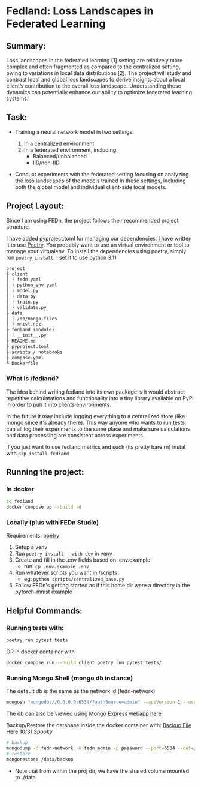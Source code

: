 # Fedland: Loss Landscapes in Federated Learning
## Summary:
Loss landscapes in the federated learning [1] setting are relatively more complex and often fragmented as compared to the centralized setting, owing to variations in local data distributions [2]. The project will study and contrast local and global loss landscapes to derive insights about a local client’s contribution to the overall loss landscape. Understanding these dynamics can potentially enhance our ability to optimize federated learning systems.


## Task:
- Training a neural network model in two settings:
    1. In a centralized environment
    2. In a federated environment, including:
        - Balanced/unbalanced
        - IID/non-IID

- Conduct experiments with the federated setting focusing on analyzing the loss landscapes of the models trained in these settings, including both the global model and individual client-side local models.

## Project Layout:

Since I am using FEDn, the project follows their recommended project structure.

I have added pyproject.toml for managing our dependencies. I have written it to use [Poetry](https://python-poetry.org/). You probably want to use an virtual environment or tool to manage your virtualenv. To install the dependencies using poetry, simply run `poetry install`. I set it to use python 3.11

```txt
project
├ client
│ ├ fedn.yaml
│ ├ python_env.yaml
│ ├ model.py
│ ├ data.py
│ ├ train.py
│ └ validate.py
├ data
│ ├ /db/mongo.files
│ └ mnist.npz
├ fedland (module)
│ └ __init__.py
├ README.md
├ pyproject.toml
├ scripts / notebooks
├ compose.yaml
└ Dockerfile
```

### What is /fedland?
The idea behind writing fedland into its own package is it would abstract repetitive calculatations and 
functionality into a tiny library available on PyPi in order to pull it into clients environments.

In the future it may include logging everything to a centralized store (like mongo since it's already there). This way anyone who wants to run tests can all log their experiments to the same place and make sure calculations
and data processing are consistent across experiments.

if you just want to use fedland metrics and such (its pretty bare rn) instal with `pip install fedland`


## Running the project:
### In docker
```bash
cd fedland
docker compose up --build -d
```

### Locally (plus with FEDn Studio)
Requirements: [poetry](https://python-poetry.org/)
1. Setup a venv
2. Run `poetry install --with dev` in venv
3. Create and fill in the .env fields based on .env.example
    - run: `cp .env.example .env`
4. Run whatever scripts you want in /scripts
    - eg: `python scripts/centralized_base.py`
5. Follow FEDn's getting started as if this home dir were a directory in the pytorch-mnist example


## Helpful Commands:

### Running tests with:
```bash
poetry run pytest tests
```
OR in docker container with 
```bash
docker compose run --build client poetry run pytest tests/
```

### Running Mongo Shell (mongo db instance)
The default db is the same as the network id (fedn-network)
```bash
mongosh "mongodb://0.0.0.0:6534/?authSource=admin" --apiVersion 1 --username fedn_admin
```
The db can also be viewed using [Mongo Express webapp here](http://localhost:8081/db/fedn-network/)

Backup/Restore the database inside the docker container with:
[Backup File Here 10/31 _Spooky_](https://drive.google.com/file/d/127J3TzYofcE0dxDgYN9Yzes0HptyxMMx/view?usp=drive_link)
```bash
# backup
mongodump -d fedn-network -u fedn_admin -p password --port=6534 --out=/data/db/backup
# restore
mongorestore /data/backup
```
* Note that from within the proj dir, we have the shared volume mounted to ./data 
